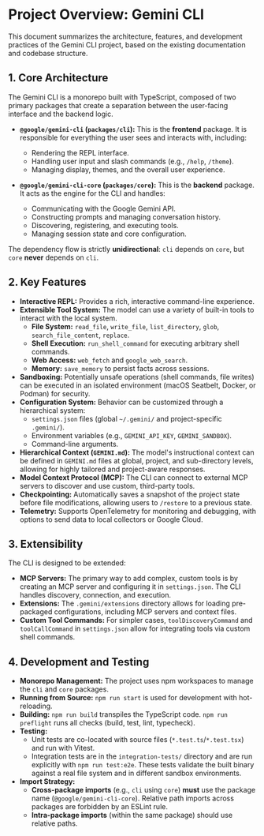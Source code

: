 # Project Overview: Gemini CLI

This document summarizes the architecture, features, and development practices of the Gemini CLI project, based on the existing documentation and codebase structure.

## 1. Core Architecture

The Gemini CLI is a monorepo built with TypeScript, composed of two primary packages that create a separation between the user-facing interface and the backend logic.

- **`@google/gemini-cli` (`packages/cli`):** This is the **frontend** package. It is responsible for everything the user sees and interacts with, including:

  - Rendering the REPL interface.
  - Handling user input and slash commands (e.g., `/help`, `/theme`).
  - Managing display, themes, and the overall user experience.

- **`@google/gemini-cli-core` (`packages/core`):** This is the **backend** package. It acts as the engine for the CLI and handles:
  - Communicating with the Google Gemini API.
  - Constructing prompts and managing conversation history.
  - Discovering, registering, and executing tools.
  - Managing session state and core configuration.

The dependency flow is strictly **unidirectional**: `cli` depends on `core`, but `core` **never** depends on `cli`.

## 2. Key Features

- **Interactive REPL:** Provides a rich, interactive command-line experience.
- **Extensible Tool System:** The model can use a variety of built-in tools to interact with the local system.
  - **File System:** `read_file`, `write_file`, `list_directory`, `glob`, `search_file_content`, `replace`.
  - **Shell Execution:** `run_shell_command` for executing arbitrary shell commands.
  - **Web Access:** `web_fetch` and `google_web_search`.
  - **Memory:** `save_memory` to persist facts across sessions.
- **Sandboxing:** Potentially unsafe operations (shell commands, file writes) can be executed in an isolated environment (macOS Seatbelt, Docker, or Podman) for security.
- **Configuration System:** Behavior can be customized through a hierarchical system:
  - `settings.json` files (global `~/.gemini/` and project-specific `.gemini/`).
  - Environment variables (e.g., `GEMINI_API_KEY`, `GEMINI_SANDBOX`).
  - Command-line arguments.
- **Hierarchical Context (`GEMINI.md`):** The model's instructional context can be defined in `GEMINI.md` files at global, project, and sub-directory levels, allowing for highly tailored and project-aware responses.
- **Model Context Protocol (MCP):** The CLI can connect to external MCP servers to discover and use custom, third-party tools.
- **Checkpointing:** Automatically saves a snapshot of the project state before file modifications, allowing users to `/restore` to a previous state.
- **Telemetry:** Supports OpenTelemetry for monitoring and debugging, with options to send data to local collectors or Google Cloud.

## 3. Extensibility

The CLI is designed to be extended:

- **MCP Servers:** The primary way to add complex, custom tools is by creating an MCP server and configuring it in `settings.json`. The CLI handles discovery, connection, and execution.
- **Extensions:** The `.gemini/extensions` directory allows for loading pre-packaged configurations, including MCP servers and context files.
- **Custom Tool Commands:** For simpler cases, `toolDiscoveryCommand` and `toolCallCommand` in `settings.json` allow for integrating tools via custom shell commands.

## 4. Development and Testing

- **Monorepo Management:** The project uses npm workspaces to manage the `cli` and `core` packages.
- **Running from Source:** `npm run start` is used for development with hot-reloading.
- **Building:** `npm run build` transpiles the TypeScript code. `npm run preflight` runs all checks (build, test, lint, typecheck).
- **Testing:**
  - Unit tests are co-located with source files (`*.test.ts`/`*.test.tsx`) and run with Vitest.
  - Integration tests are in the `integration-tests/` directory and are run explicitly with `npm run test:e2e`. These tests validate the built binary against a real file system and in different sandbox environments.
- **Import Strategy:**
  - **Cross-package imports** (e.g., `cli` using `core`) **must** use the package name (`@google/gemini-cli-core`). Relative path imports across packages are forbidden by an ESLint rule.
  - **Intra-package imports** (within the same package) should use relative paths.
